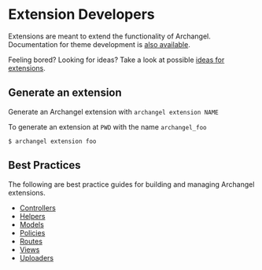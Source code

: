 # Extension Developers

Extensions are meant to extend the functionality of Archangel. Documentation for theme development is [also available](https://github.com/archangel/archangel/blob/master/docs/Theme/Developers.md).

Feeling bored? Looking for ideas? Take a look at possible [ideas for extensions](https://github.com/archangel/archangel/blob/master/docs/Extension/Ideas.md).

## Generate an extension

Generate an Archangel extension with `archangel extension NAME`

To generate an extension at `PWD` with the name `archangel_foo`

```
$ archangel extension foo
```

## Best Practices

The following are best practice guides for building and managing Archangel extensions.

* [Controllers](https://github.com/archangel/archangel/blob/master/docs/Extension/Controllers.md)
* [Helpers](https://github.com/archangel/archangel/blob/master/docs/Extension/Helpers.md)
* [Models](https://github.com/archangel/archangel/blob/master/docs/Extension/Models.md)
* [Policies](https://github.com/archangel/archangel/blob/master/docs/Extension/Policies.md)
* [Routes](https://github.com/archangel/archangel/blob/master/docs/Extension/Routes.md)
* [Views](https://github.com/archangel/archangel/blob/master/docs/Extension/Views.md)
* [Uploaders](https://github.com/archangel/archangel/blob/master/docs/Extension/Uploaders.md)
